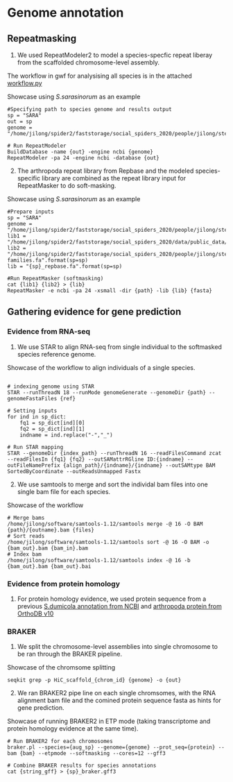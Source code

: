# Genome annotation

## Repeatmasking
1. We used RepeatModeler2 to model a species-specfic repeat liberay from the scaffolded chromosome-level assembly.

The workflow in gwf for analysising all species is in the attached [workflow.py](https://github.com/Jilong-Jerome/sociality-in-spiders-dead-end/blob/main/Genome_Assembly/hifiasm/workflow.py)

Showcase using *S.sarasinorum* as an example
```
#Specifying path to species genome and results output 
sp = "SARA"
out = sp
genome = "/home/jilong/spider2/faststorage/social_spiders_2020/people/jilong/steps/3D_dna/final_3d/{sp}/{sp}_hifi_hic_scaffolded_trim.fa".format(sp=sp)

# Run RepeatModeler
BuildDatabase -name {out} -engine ncbi {genome}
RepeatModeler -pa 24 -engine ncbi -database {out}
```
2. The arthropoda repeat library from Repbase and the modeled species-specific library are combined as the repeat library input for RepeatMasker to do soft-masking.

Showcase using *S.sarasinorum* as an example
```
#Prepare inputs
sp = "SARA"
genome = "/home/jilong/spider2/faststorage/social_spiders_2020/people/jilong/steps/3D_dna/final_3d/{sp}/{sp}_hifi_hic_scaffolded_trim.fa".format(sp=sp)
lib1 = "/home/jilong/spider2/faststorage/social_spiders_2020/data/public_data/repbase/repbase_arthropoda.fa"
lib2 = "/home/jilong/spider2/faststorage/social_spiders_2020/people/jilong/steps/full_annotation/{sp}/repeat_masker/model/{sp}-families.fa".format(sp=sp)
lib = "{sp}_repbase.fa".format(sp=sp)

#Run RepeatMasker (softmasking)
cat {lib1} {lib2} > {lib}
RepeatMasker -e ncbi -pa 24 -xsmall -dir {path} -lib {lib} {fasta}
```
## Gathering evidence for gene prediction

### Evidence from RNA-seq

1. We use STAR to align RNA-seq from single individual to the softmasked species reference genome.

Showcase of the workflow to align individuals of a single species.
```

# indexing genome using STAR
STAR --runThreadN 18 --runMode genomeGenerate --genomeDir {path} --genomeFastaFiles {ref}

# Setting inputs
for ind in sp_dict: 
    fq1 = sp_dict[ind][0] 
    fq2 = sp_dict[ind][1] 
    indname = ind.replace("-","_") 

# Run STAR mapping
STAR --genomeDir {index_path} --runThreadN 16 --readFilesCommand zcat --readFilesIn {fq1} {fq2} --outSAMattrRGline ID:{indname} --outFileNamePrefix {align_path}/{indname}/{indname} --outSAMtype BAM SortedByCoordinate --outReadsUnmapped Fastx
```
2. We use samtools to merge and sort the individal bam files into one single bam file for each species. 

Showcase of the workflow
```
# Merge bams
/home/jilong/software/samtools-1.12/samtools merge -@ 16 -O BAM {path}/{outname}.bam {files}
# Sort reads
/home/jilong/software/samtools-1.12/samtools sort -@ 16 -O BAM -o {bam_out}.bam {bam_in}.bam
# Index bam
/home/jilong/software/samtools-1.12/samtools index -@ 16 -b {bam_out}.bam {bam_out}.bai
```
### Evidence from protein homology
1. For protein homology evidence, we used protein sequence from a previous [S.dumicola annotation from NCBI](https://www.ncbi.nlm.nih.gov/genome/annotation_euk/Stegodyphus_dumicola/100/) and [arthropoda protein from OrthoDB v10](https://academic.oup.com/nar/article/47/D1/D807/5160989)

### BRAKER

1. We split the chromosome-level assemblies into single chromosome to be ran through the BRAKER pipeline.

Showcase of the chromsome splitting
```
seqkit grep -p HiC_scaffold_{chrom_id} {genome} -o {out}
```

2. We ran BRAKER2 pipe line on each single chromsomes, with the RNA alignment bam file and the comined protein sequence fasta as hints for gene prediction.

Showcase of running BRAKER2 in ETP mode (taking transcriptome and protein homology evidence at the same time).
```
# Run BRAKER2 for each chromosomes
braker.pl --species={aug_sp} --genome={genome} --prot_seq={protein} --bam {bam} --etpmode --softmasking --cores=12 --gff3

# Combine BRAKER results for species annotations
cat {string_gff} > {sp}_braker.gff3
```

